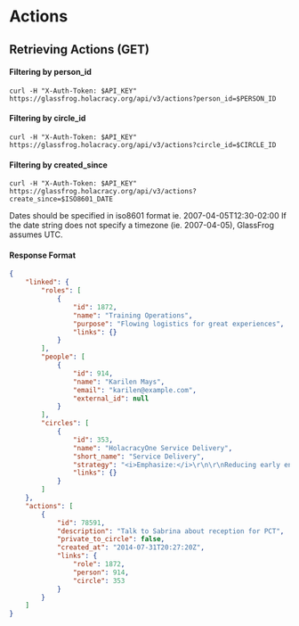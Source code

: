 Actions
========

Retrieving Actions (GET)
----------------------

#### Filtering by person_id

`curl -H "X-Auth-Token: $API_KEY" https://glassfrog.holacracy.org/api/v3/actions?person_id=$PERSON_ID`

#### Filtering by circle_id

`curl -H "X-Auth-Token: $API_KEY" https://glassfrog.holacracy.org/api/v3/actions?circle_id=$CIRCLE_ID`

#### Filtering by created_since

`curl -H "X-Auth-Token: $API_KEY" https://glassfrog.holacracy.org/api/v3/actions?create_since=$ISO8601_DATE`

Dates should be specified in iso8601 format ie. 2007-04-05T12:30-02:00
If the date string does not specify a timezone (ie. 2007-04-05), GlassFrog assumes UTC.


#### Response Format

```json
{
    "linked": {
        "roles": [
            {
                "id": 1872,
                "name": "Training Operations",
                "purpose": "Flowing logistics for great experiences",
                "links": {}
            }
        ],
        "people": [
            {
                "id": 914,
                "name": "Karilen Mays",
                "email": "karilen@example.com",
                "external_id": null
            }
        ],
        "circles": [
            {
                "id": 353,
                "name": "HolacracyOne Service Delivery",
                "short_name": "Service Delivery",
                "strategy": "<i>Emphasize:</i>\r\n\r\nReducing early engagement turbulence <i>even over</i> Optimizing elsewhere\r\n\r\nDistilling and structuring knowledge for reuse <i>even over</i> Entrepreneurial zeal",
                "links": {}
            }
        ]
    },
    "actions": [
        {
            "id": 78591,
            "description": "Talk to Sabrina about reception for PCT",
            "private_to_circle": false,
            "created_at": "2014-07-31T20:27:20Z",
            "links": {
                "role": 1872,
                "person": 914,
                "circle": 353
            }
        }
    ]
}
```
